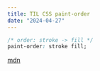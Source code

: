 ```yaml
---
title: TIL CSS paint-order
date: "2024-04-27"
---
```


<TextWithPaintOrder text="🎨 paint-order " />

```css
/* order: stroke -> fill */
paint-order: stroke fill;
```

[mdn](https://developer.mozilla.org/en-US/docs/Web/CSS/paint-order)
